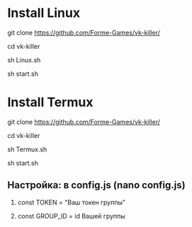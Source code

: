 # Install Linux

git clone https://github.com/Forme-Games/vk-killer/

cd vk-killer 

sh Linux.sh

sh start.sh

# Install Termux

git clone https://github.com/Forme-Games/vk-killer/

cd vk-killer 

sh Termux.sh

sh start.sh

## Настройка: в config.js (nano config.js)

1. const TOKEN = "Ваш токен группы"

2. const GROUP_ID = id Вашей группы

